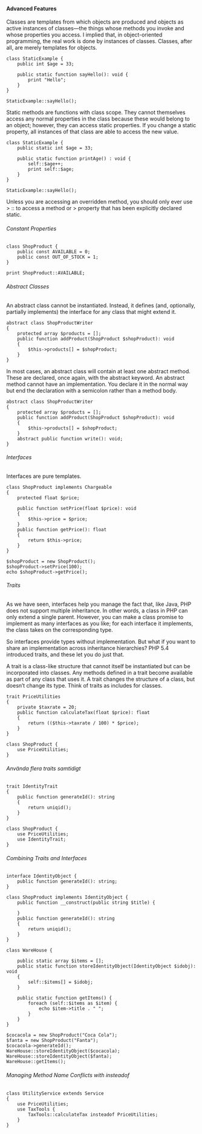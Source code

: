#### Advanced Features

Classes are templates from which objects are produced and objects as active instances of classes—the things whose methods you invoke and whose properties you access. I implied that, in object-oriented programming, the real work is done by instances of classes. Classes, after all, are merely templates for objects.

```
class StaticExample {
    public int $age = 33;

    public static function sayHello(): void {
        print "Hello";
    }
}

StaticExample::sayHello();
```

Static methods are functions with class scope. They cannot themselves access any normal properties in the class because these would belong to an object; however, they can access static properties. If you change a static property, all instances of that class are able to access the new value.

```
class StaticExample {
    public static int $age = 33;

    public static function printAge() : void {
        self::$age++;
        print self::$age;
    }
}

StaticExample::sayHello();
```

Unless you are accessing an overridden method, you should only ever use > :: to access a method or > property that has been explicitly declared static.

###### Constant Properties

```
class ShopProduct {
    public const AVAILABLE = 0;
    public const OUT_OF_STOCK = 1;
}

print ShopProduct::AVAILABLE;
```

###### Abstract Classes

An abstract class cannot be instantiated. Instead, it defines (and, optionally, partially implements) the interface for any class that might extend it.

```
abstract class ShopProductWriter
{
    protected array $products = [];
    public function addProduct(ShopProduct $shopProduct): void
    {
        $this->products[] = $shopProduct;
    }
}
```

In most cases, an abstract class will contain at least one abstract method. These are declared, once again, with the abstract keyword. An abstract method cannot have an implementation. You declare it in the normal way but end the declaration with a semicolon rather than a method body.

```
abstract class ShopProductWriter
{
    protected array $products = [];
    public function addProduct(ShopProduct $shopProduct): void
    {
        $this->products[] = $shopProduct;
    }
    abstract public function write(): void;
}
```

###### Interfaces

Interfaces are pure templates.

```
class ShopProduct implements Chargeable
{
    protected float $price;

    public function setPrice(float $price): void
    {
        $this->price = $price;
    }
    public function getPrice(): float
    {
        return $this->price;
    }
}

$shopProduct = new ShopProduct();
$shopProduct->setPrice(100);
echo $shopProduct->getPrice();
```

###### Traits

As we have seen, interfaces help you manage the fact that, like Java, PHP does not support multiple inheritance. In other words, a class in PHP can only extend a single parent. However, you can make a class promise to implement as many interfaces as you like; for each interface it implements, the class takes on the corresponding type.

So interfaces provide types without implementation. But what if you want to share an implementation across inheritance hierarchies? PHP 5.4 introduced traits, and these let you do just that.

A trait is a class-like structure that cannot itself be instantiated but can be incorporated into classes. Any methods defined in a trait become available as part of any class that uses it. A trait changes the structure of a class, but doesn’t change its type. Think of traits as includes for classes.

```
trait PriceUtilities
{
    private $taxrate = 20;
    public function calculateTax(float $price): float
    {
        return (($this->taxrate / 100) * $price);
    }
}
```

```
class ShopProduct {
    use PriceUtilities;
}
```

###### Använda flera traits samtidigt 

```
trait IdentityTrait
{
    public function generateId(): string
    {
        return uniqid();
    }
}
```

```
class ShopProduct {
    use PriceUtilities;
    use IdentityTrait;
}
```

###### Combining Traits and Interfaces

```
interface IdentityObject {
    public function generateId(): string;
}
```

```
class ShopProduct implements IdentityObject {
    public function __construct(public string $title) {

    }
    public function generateId(): string
    {
        return uniqid();
    }
}
```

```
class WareHouse {

    public static array $items = [];
    public static function storeIdentityObject(IdentityObject $idobj): void
    {
        self::$items[] = $idobj;
    }

    public static function getItems() {
        foreach (self::$items as $item) {
            echo $item->title . " ";
        }
    }
}
```

```
$cocacola = new ShopProduct("Coca Cola");
$fanta = new ShopProduct("Fanta");
$cocacola->generateId();
WareHouse::storeIdentityObject($cocacola);
WareHouse::storeIdentityObject($fanta);
WareHouse::getItems();
```

###### Managing Method Name Conflicts with insteadof

```
class UtilityService extends Service
{
    use PriceUtilities;
    use TaxTools {
        TaxTools::calculateTax insteadof PriceUtilities;
    }
}
```

